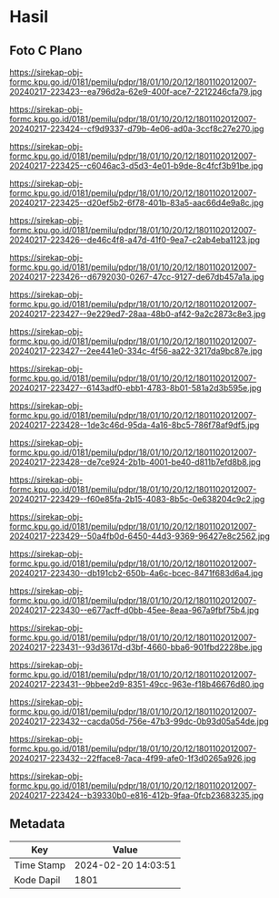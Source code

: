 # Hasil

## Foto C Plano

https://sirekap-obj-formc.kpu.go.id/0181/pemilu/pdpr/18/01/10/20/12/1801102012007-20240217-223423--ea796d2a-62e9-400f-ace7-2212246cfa79.jpg

https://sirekap-obj-formc.kpu.go.id/0181/pemilu/pdpr/18/01/10/20/12/1801102012007-20240217-223424--cf9d9337-d79b-4e06-ad0a-3ccf8c27e270.jpg

https://sirekap-obj-formc.kpu.go.id/0181/pemilu/pdpr/18/01/10/20/12/1801102012007-20240217-223425--c6046ac3-d5d3-4e01-b9de-8c4fcf3b91be.jpg

https://sirekap-obj-formc.kpu.go.id/0181/pemilu/pdpr/18/01/10/20/12/1801102012007-20240217-223425--d20ef5b2-6f78-401b-83a5-aac66d4e9a8c.jpg

https://sirekap-obj-formc.kpu.go.id/0181/pemilu/pdpr/18/01/10/20/12/1801102012007-20240217-223426--de46c4f8-a47d-41f0-9ea7-c2ab4eba1123.jpg

https://sirekap-obj-formc.kpu.go.id/0181/pemilu/pdpr/18/01/10/20/12/1801102012007-20240217-223426--d6792030-0267-47cc-9127-de67db457a1a.jpg

https://sirekap-obj-formc.kpu.go.id/0181/pemilu/pdpr/18/01/10/20/12/1801102012007-20240217-223427--9e229ed7-28aa-48b0-af42-9a2c2873c8e3.jpg

https://sirekap-obj-formc.kpu.go.id/0181/pemilu/pdpr/18/01/10/20/12/1801102012007-20240217-223427--2ee441e0-334c-4f56-aa22-3217da9bc87e.jpg

https://sirekap-obj-formc.kpu.go.id/0181/pemilu/pdpr/18/01/10/20/12/1801102012007-20240217-223427--6143adf0-ebb1-4783-8b01-581a2d3b595e.jpg

https://sirekap-obj-formc.kpu.go.id/0181/pemilu/pdpr/18/01/10/20/12/1801102012007-20240217-223428--1de3c46d-95da-4a16-8bc5-786f78af9df5.jpg

https://sirekap-obj-formc.kpu.go.id/0181/pemilu/pdpr/18/01/10/20/12/1801102012007-20240217-223428--de7ce924-2b1b-4001-be40-d811b7efd8b8.jpg

https://sirekap-obj-formc.kpu.go.id/0181/pemilu/pdpr/18/01/10/20/12/1801102012007-20240217-223429--f60e85fa-2b15-4083-8b5c-0e638204c9c2.jpg

https://sirekap-obj-formc.kpu.go.id/0181/pemilu/pdpr/18/01/10/20/12/1801102012007-20240217-223429--50a4fb0d-6450-44d3-9369-96427e8c2562.jpg

https://sirekap-obj-formc.kpu.go.id/0181/pemilu/pdpr/18/01/10/20/12/1801102012007-20240217-223430--db191cb2-650b-4a6c-bcec-8471f683d6a4.jpg

https://sirekap-obj-formc.kpu.go.id/0181/pemilu/pdpr/18/01/10/20/12/1801102012007-20240217-223430--e677acff-d0bb-45ee-8eaa-967a9fbf75b4.jpg

https://sirekap-obj-formc.kpu.go.id/0181/pemilu/pdpr/18/01/10/20/12/1801102012007-20240217-223431--93d3617d-d3bf-4660-bba6-901fbd2228be.jpg

https://sirekap-obj-formc.kpu.go.id/0181/pemilu/pdpr/18/01/10/20/12/1801102012007-20240217-223431--9bbee2d9-8351-49cc-963e-f18b46676d80.jpg

https://sirekap-obj-formc.kpu.go.id/0181/pemilu/pdpr/18/01/10/20/12/1801102012007-20240217-223432--cacda05d-756e-47b3-99dc-0b93d05a54de.jpg

https://sirekap-obj-formc.kpu.go.id/0181/pemilu/pdpr/18/01/10/20/12/1801102012007-20240217-223432--22fface8-7aca-4f99-afe0-1f3d0265a926.jpg

https://sirekap-obj-formc.kpu.go.id/0181/pemilu/pdpr/18/01/10/20/12/1801102012007-20240217-223424--b39330b0-e816-412b-9faa-0fcb23683235.jpg


## Metadata

| Key        | Value               |
| ---------- | ------------------- |
| Time Stamp | 2024-02-20 14:03:51 |
| Kode Dapil | 1801                |



